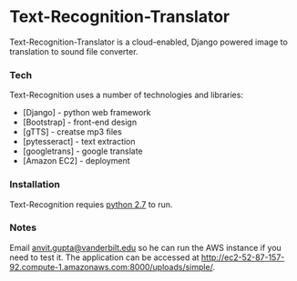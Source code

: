 # Text-Recognition-Translator

Text-Recognition-Translator is a cloud-enabled, Django powered image to translation to sound file converter.

### Tech

Text-Recognition uses a number of technologies and libraries:
* [Django] - python web framework
* [Bootstrap] - front-end design
* [gTTS] - creatse mp3 files
* [pytesseract] - text extraction
* [googletrans] - google translate
* [Amazon EC2] - deployment

### Installation

Text-Recognition requies [python 2.7](https://www.python.org/download/releases/2.7/) to run.

### Notes

Email anvit.gupta@vanderbilt.edu so he can run the AWS instance if you need to test it. The application can be accessed at http://ec2-52-87-157-92.compute-1.amazonaws.com:8000/uploads/simple/.
